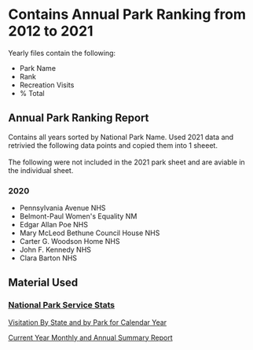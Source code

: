 # Contains Annual Park Ranking from 2012 to 2021
  Yearly files contain the following: 
- Park Name
- Rank
- Recreation Visits
- % Total

## Annual Park Ranking Report
Contains all years sorted by National Park Name. Used 2021 data and retrivied the following data points and copied them into 1 sheeet.
<br>
<br>
The following were not included in the 2021 park sheet and are aviable in the individual sheet. 
### 2020
- Pennsylvania Avenue NHS
- Belmont-Paul Women's Equality NM
- Edgar Allan Poe NHS
- Mary McLeod Bethune Council House NHS
- Carter G. Woodson Home NHS
- John F. Kennedy NHS
- Clara Barton NHS

## Material Used
### [National Park Service Stats](https://irma.nps.gov/STATS/Reports/National)

[Visitation By State and by Park for Calendar Year](https://irma.nps.gov/STATS/SSRSReports/National%20Reports/Visitation%20By%20State%20and%20By%20Park%20(2017%20-%20Last%20Calendar%20Year))

[Current Year Monthly and Annual Summary Report](https://irma.nps.gov/STATS/SSRSReports/National%20Reports/Current%20Year%20Monthly%20and%20Annual%20Summary%20Report%20(1979%20-%20Present))
